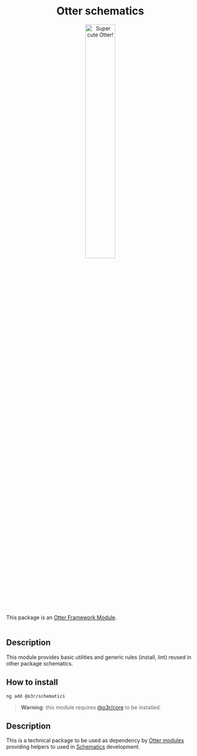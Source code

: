 <h1 align="center">Otter schematics</h1>
<p align="center">
  <img src="https://raw.githubusercontent.com/AmadeusITGroup/otter/main/.attachments/otter.png" alt="Super cute Otter!" width="40%"/>
</p>

This package is an [Otter Framework Module](https://github.com/AmadeusITGroup/otter/tree/main/docs/core/MODULE.md).
<br />
<br />

## Description

This module provides basic utilities and generic rules (install, lint) reused in other package schematics.

## How to install

```shell
ng add @o3r/schematics
```

> **Warning**: this module requires [@o3r/core](https://www.npmjs.com/package/@o3r/core) to be installed.

## Description

This is a technical package to be used as dependency by [Otter modules](https://github.com/AmadeusITGroup/otter/tree/main/docs/core/MODULE.md) providing helpers to used in [Schematics](https://angular.io/guide/schematics) development.
